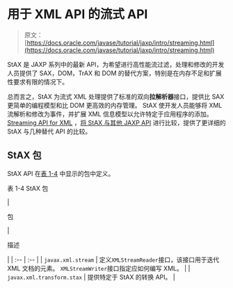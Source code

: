 # 用于 XML API 的流式 API

> 原文： [https://docs.oracle.com/javase/tutorial/jaxp/intro/streaming.html](https://docs.oracle.com/javase/tutorial/jaxp/intro/streaming.html)

StAX 是 JAXP 系列中的最新 API，为希望进行高性能流过滤，处理和修改的开发人员提供了 SAX，DOM，TrAX 和 DOM 的替代方案，特别是在内存不足和扩展性要求有限的情况下。

总而言之，StAX 为流式 XML 处理提供了标准的双向**拉解析器**接口，提供比 SAX 更简单的编程模型和比 DOM 更高效的内存管理。 StAX 使开发人员能够将 XML 流解析和修改为事件，并扩展 XML 信息模型以允许特定于应用程序的添加。 [Streaming API for XML](../stax/index.html) ，[将 StAX 与其他 JAXP API](../stax/why.html#bnbea) 进行比较，提供了更详细的 StAX 与几种替代 API 的比较。

## StAX 包

StAX API 在[表 1-4](#gfoor) 中显示的包中定义。

表 1-4 StAX 包


 

| 

包

 | 

描述

 |
| :-- | :-- |
| `javax.xml.stream` | 定义`XMLStreamReader`接口，该接口用于迭代 XML 文档的元素。 `XMLStreamWriter`接口指定应如何编写 XML。 |
| `javax.xml.transform.stax` | 提供特定于 StAX 的转换 API。 |